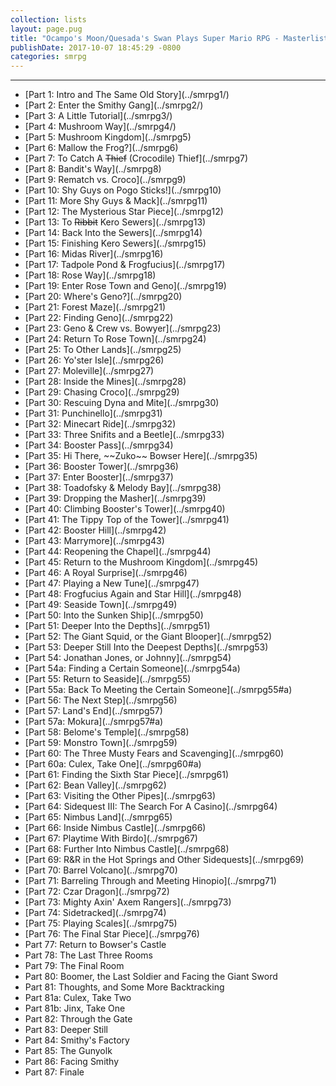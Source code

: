 ```yaml
---
collection: lists
layout: page.pug
title: "Ocampo's Moon/Quesada's Swan Plays Super Mario RPG - Masterlist"
publishDate: 2017-10-07 18:45:29 -0800
categories: smrpg
---
```


---
<ul class="masterlink-wrapper">
  <li>[Part 1: Intro and The Same Old Story](../smrpg1/)</li>
  <li>[Part 2: Enter the Smithy Gang](../smrpg2/)</li>
  <li>[Part 3: A Little Tutorial](../smrpg3/)</li>
  <li>[Part 4: Mushroom Way](../smrpg4/)</li>
  <li>[Part 5: Mushroom Kingdom](../smrpg5)</li>
  <li>[Part 6: Mallow the Frog?](../smrpg6)</li>
  <li>[Part 7: To Catch A <strike>Thief</strike> (Crocodile) Thief](../smrpg7)</li>
  <li>[Part 8: Bandit's Way](../smrpg8)</li>
  <li>[Part 9: Rematch vs. Croco](../smrpg9)</li>
  <li>[Part 10: Shy Guys on Pogo Sticks!](../smrpg10)</li>
  <li>[Part 11: More Shy Guys & Mack](../smrpg11)</li>
  <li>[Part 12: The Mysterious Star Piece](../smrpg12)</li>
  <li>[Part 13: To <strike>Ribbit</strike> Kero Sewers](../smrpg13)</li>
  <li>[Part 14: Back Into the Sewers](../smrpg14)</li>
  <li>[Part 15: Finishing Kero Sewers](../smrpg15)</li>
  <li>[Part 16: Midas River](../smrpg16)</li>
  <li>[Part 17: Tadpole Pond & Frogfucius](../smrpg17)</li>
  <li>[Part 18: Rose Way](../smrpg18)</li>
  <li>[Part 19: Enter Rose Town and Geno](../smrpg19)</li>
  <li>[Part 20: Where's Geno?](../smrpg20)</li>
  <li>[Part 21: Forest Maze](../smrpg21)</li>
  <li>[Part 22: Finding Geno](../smrpg22)</li>
  <li>[Part 23: Geno & Crew vs. Bowyer](../smrpg23)</li>
  <li>[Part 24: Return To Rose Town](../smrpg24)</li>
  <li>[Part 25: To Other Lands](../smrpg25)</li>
  <li>[Part 26: Yo'ster Isle](../smrpg26)</li>
  <li>[Part 27: Moleville](../smrpg27)</li>
  <li>[Part 28: Inside the Mines](../smrpg28)</li>
  <li>[Part 29: Chasing Croco](../smrpg29)</li>
  <li>[Part 30: Rescuing Dyna and Mite](../smrpg30)</li>
  <li>[Part 31: Punchinello](../smrpg31)</li>
  <li>[Part 32: Minecart Ride](../smrpg32)</li>
  <li>[Part 33: Three Snifits and a Beetle](../smrpg33)</li>
  <li>[Part 34: Booster Pass](../smrpg34)</li>
  <li>[Part 35: Hi There, ~~Zuko~~ Bowser Here](../smrpg35)</li>
  <li>[Part 36: Booster Tower](../smrpg36)</li>
  <li>[Part 37: Enter Booster](../smrpg37)</li>
  <li>[Part 38: Toadofsky & Melody Bay](../smrpg38)</li>
  <li>[Part 39: Dropping the Masher](../smrpg39)</li>
  <li>[Part 40: Climbing Booster's Tower](../smrpg40)</li>
  <li>[Part 41: The Tippy Top of the Tower](../smrpg41)</li>
  <li>[Part 42: Booster Hill](../smrpg42)</li>
  <li>[Part 43: Marrymore](../smrpg43)</li>
  <li>[Part 44: Reopening the Chapel](../smrpg44)</li>
  <li>[Part 45: Return to the Mushroom Kingdom](../smrpg45)</li>
  <li>[Part 46: A Royal Surprise](../smrpg46)</li>
  <li>[Part 47: Playing a New Tune](../smrpg47)</li>
  <li>[Part 48: Frogfucius Again and Star Hill](../smrpg48)</li>
  <li>[Part 49: Seaside Town](../smrpg49)</li>
  <li>[Part 50: Into the Sunken Ship](../smrpg50)</li>
  <li>[Part 51: Deeper Into the Depths](../smrpg51)</li>
  <li>[Part 52: The Giant Squid, or the Giant Blooper](../smrpg52)</li>
  <li>[Part 53: Deeper Still Into the Deepest Depths](../smrpg53)</li>
  <li>[Part 54: Jonathan Jones, or Johnny](../smrpg54)</li>
  <li>[Part 54a: Finding a Certain Someone](../smrpg54a)</li>
  <li>[Part 55: Return to Seaside](../smrpg55)</li>
  <li>[Part 55a: Back To Meeting the Certain Someone](../smrpg55#a)</li>
  <li>[Part 56: The Next Step](../smrpg56)</li>
  <li>[Part 57: Land's End](../smrpg57)</li>
  <li>[Part 57a: Mokura](../smrpg57#a)</li>
  <li>[Part 58: Belome's Temple](../smrpg58)</li>
  <li>[Part 59: Monstro Town](../smrpg59)</li>
  <li>[Part 60: The Three Musty Fears and Scavenging](../smrpg60)</li>
  <li>[Part 60a: Culex, Take One](../smrpg60#a)</li>
  <li>[Part 61: Finding the Sixth Star Piece](../smrpg61)</li>
  <li>[Part 62: Bean Valley](../smrpg62)</li>
  <li>[Part 63: Visiting the Other Pipes](../smrpg63)</li>
  <li>[Part 64: Sidequest III: The Search For A Casino](../smrpg64)</li>
  <li>[Part 65: Nimbus Land](../smrpg65)</li>
  <li>[Part 66: Inside Nimbus Castle](../smrpg66)</li>
  <li>[Part 67: Playtime With Birdo](../smrpg67)</li>
  <li>[Part 68: Further Into Nimbus Castle](../smrpg68)</li>
  <li>[Part 69: R&R in the Hot Springs and Other Sidequests](../smrpg69)</li>
  <li>[Part 70: Barrel Volcano](../smrpg70)</li>
  <li>[Part 71: Barreling Through and Meeting Hinopio](../smrpg71)</li>
  <li>[Part 72: Czar Dragon](../smrpg72)</li>
  <li>[Part 73: Mighty Axin' Axem Rangers](../smrpg73)</li>
  <li>[Part 74: Sidetracked](../smrpg74)</li>
  <li>[Part 75: Playing Scales](../smrpg75)</li>
  <li>[Part 76: The Final Star Piece](../smrpg76)</li>
  <li>Part 77: Return to Bowser's Castle</li>
  <li>Part 78: The Last Three Rooms</li>
  <li>Part 79: The Final Room</li>
  <li>Part 80: Boomer, the Last Soldier and Facing the Giant Sword</li>
  <li>Part 81: Thoughts, and Some More Backtracking</li>
  <li>Part 81a: Culex, Take Two</li>
  <li>Part 81b: Jinx, Take One</li>
  <li>Part 82: Through the Gate</li>
  <li>Part 83: Deeper Still</li>
  <li>Part 84: Smithy's Factory</li>
  <li>Part 85: The Gunyolk</li>
  <li>Part 86: Facing Smithy</li>
  <li>Part 87: Finale</li>
</ul>
